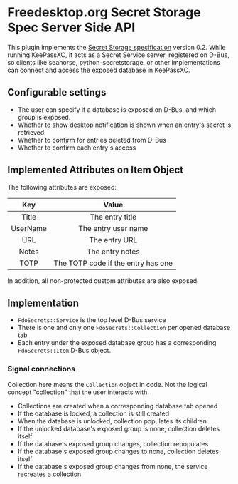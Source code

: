 # Freedesktop.org Secret Storage Spec Server Side API

This plugin implements the [Secret Storage specification][secrets] version 0.2. While running KeePassXC, it acts as a
Secret Service server, registered on D-Bus, so clients like seahorse, python-secretstorage, or other implementations
can connect and access the exposed database in KeePassXC.

[secrets]: (https://www.freedesktop.org/wiki/Specifications/secret-storage-spec/)

## Configurable settings

* The user can specify if a database is exposed on D-Bus, and which group is exposed.
* Whether to show desktop notification is shown when an entry's secret is retrieved.
* Whether to confirm for entries deleted from D-Bus
* Whether to confirm each entry's access

## Implemented Attributes on Item Object

The following attributes are exposed:

|Key|Value|
|:---:|:---:|
|Title|The entry title|
|UserName|The entry user name|
|URL|The entry URL|
|Notes|The entry notes|
|TOTP|The TOTP code if the entry has one|

In addition, all non-protected custom attributes are also exposed.

## Implementation

* `FdoSecrets::Service` is the top level D-Bus service
* There is one and only one `FdoSecrets::Collection` per opened database tab
* Each entry under the exposed database group has a corresponding `FdoSecrets::Item` D-Bus object.

### Signal connections

Collection here means the `Collection` object in code. Not the logical concept "collection"
that the user interacts with.

- Collections are created when a corresponding database tab opened
- If the database is locked, a collection is still created
- When the database is unlocked, collection populates its children
- If the unlocked database's exposed group is none, collection deletes itself
- If the database's exposed group changes, collection repopulates
- If the database's exposed group changes to none, collection deletes itself
- If the database's exposed group changes from none, the service recreates a collection
